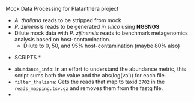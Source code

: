 Mock Data Processing for Platanthera project
- _A. thaliana_ reads to be stripped from mock
- _P. zijinensis_ reads to be generated _in silico_ using **NGSNGS** 
- Dilute mock data with _P. zijinensis_ reads to benchmark metagenomics analysis based on host-contamination.
  - Dilute to 0, 50, and 95% host-contamination (maybe 80% also)


* SCRIPTS *
- `abundance_info`: In an effort to understand the abundance metric, this script sums both the value and the abs(log(val)) for each file.
- `filter_thaliana`: Gets the reads that map to taxid `3702` in the `reads_mapping.tsv.gz` and removes them from the fastq file.
- 


